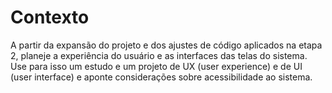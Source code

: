 # Contexto

A partir da expansão do projeto e dos ajustes de código aplicados na etapa 2, planeje a experiência do usuário e as interfaces das telas do sistema. Use para isso um estudo e um projeto de UX (user experience) e de UI (user interface) e aponte considerações sobre acessibilidade ao sistema.